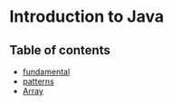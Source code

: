 # Introduction to Java

## Table of contents
* [fundamental](#Fundamental)
* [patterns](#pattern)
* [Array](#array)
